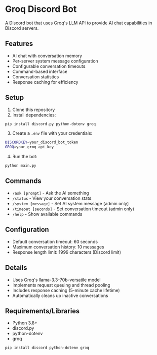 # Groq Discord Bot

A Discord bot that uses Groq's LLM API to provide AI chat capabilities in Discord servers.

## Features

- AI chat with conversation memory
- Per-server system message configuration
- Configurable conversation timeouts
- Command-based interface
- Conversation statistics
- Response caching for efficiency

## Setup

1. Clone this repository
2. Install dependencies:
```bash
pip install discord.py python-dotenv groq
```

3. Create a `.env` file with your credentials:
```bash
DISCORDKEY=your_discord_bot_token
GROQ=your_groq_api_key
```

4. Run the bot:
```bash
python main.py
```

## Commands

- `/ask [prompt]` - Ask the AI something
- `/status` - View your conversation stats
- `/system [message]` - Set AI system message (admin only)
- `/timeout [seconds]` - Set conversation timeout (admin only)
- `/help` - Show available commands

## Configuration

- Default conversation timeout: 60 seconds
- Maximum conversation history: 10 messages
- Response length limit: 1999 characters (Discord limit)

## Details
- Uses Groq's llama-3.3-70b-versatile model
- Implements request queuing and thread pooling
- Includes response caching (5-minute cache lifetime)
- Automatically cleans up inactive conversations

## Requirements/Libraries

- Python 3.8+
- discord.py
- python-dotenv
- groq

`pip install discord python-dotenv groq`

